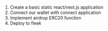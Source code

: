 1. Create a basic static react/next.js application
2. Connect our wallet with connect application
2. Implement airdrop ERC20 function 
3. Deploy to fleek